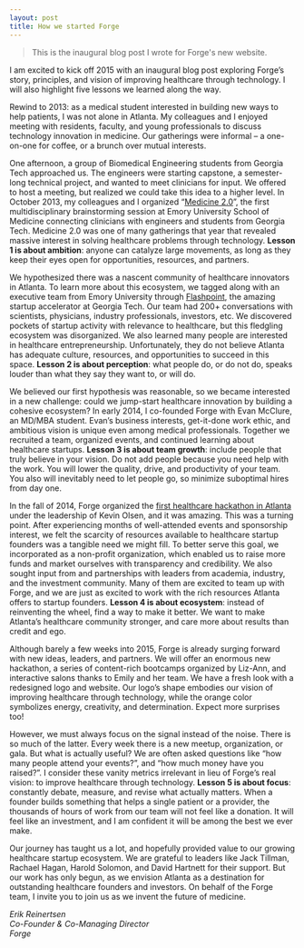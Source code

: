 ```yaml
---
layout: post
title: How we started Forge
---
```


> This is the inaugural blog post I wrote for Forge's new website.

I am excited to kick off 2015 with an inaugural blog post exploring Forge’s story, principles, and vision of improving healthcare through technology. I will also highlight five lessons we learned along the way.

Rewind to 2013: as a medical student interested in building new ways to help patients, I was not alone in Atlanta. My colleagues and I enjoyed meeting with residents, faculty, and young professionals to discuss technology innovation in medicine. Our gatherings were informal – a one-on-one for coffee, or a brunch over mutual interests.

One afternoon, a group of Biomedical Engineering students from Georgia Tech approached us. The engineers were starting capstone, a semester-long technical project, and wanted to meet clinicians for input. We offered to host a meeting, but realized we could take this idea to a higher level. In October 2013, my colleagues and I organized “[Medicine 2.0](http://forgehealth.org/2014med20report.pdf)”, the first multidisciplinary brainstorming session at Emory University School of Medicine connecting clinicians with engineers and students from Georgia Tech. Medicine 2.0 was one of many gatherings that year that revealed massive interest in solving healthcare problems through technology. **Lesson 1 is about ambition**: anyone can catalyze large movements, as long as they keep their eyes open for opportunities, resources, and partners.

We hypothesized there was a nascent community of healthcare innovators in Atlanta. To learn more about this ecosystem, we tagged along with an executive team from Emory University through [Flashpoint](flashpoint.gatech.edu), the amazing startup accelerator at Georgia Tech. Our team had 200+ conversations with scientists, physicians, industry professionals, investors, etc. We discovered pockets of startup activity with relevance to healthcare, but this fledgling ecosystem was disorganized. We also learned many people are interested in healthcare entrepreneurship. Unfortunately, they do not believe Atlanta has adequate culture, resources, and opportunities to succeed in this space. **Lesson 2 is about perception**: what people do, or do not do, speaks louder than what they say they want to, or will do.

We believed our first hypothesis was reasonable, so we became interested in a new challenge: could we jump-start healthcare innovation by building a cohesive ecosystem? In early 2014, I co-founded Forge with Evan McClure, an MD/MBA student. Evan’s business interests, get-it-done work ethic, and ambitious vision is unique even among medical professionals. Together we recruited a team, organized events, and continued learning about healthcare startups. **Lesson 3 is about team growth**: include people that truly believe in your vision. Do not add people because you need help with the work. You will lower the quality, drive, and productivity of your team. You also will inevitably need to let people go, so minimize suboptimal hires from day one.

In the fall of 2014, Forge organized the [first healthcare hackathon in Atlanta](http://forgehealth.org/2014hackathonsummary.pdf) under the leadership of Kevin Olsen, and it was amazing. This was a turning point. After experiencing months of well-attended events and sponsorship interest, we felt the scarcity of resources available to healthcare startup founders was a tangible need we might fill. To better serve this goal, we incorporated as a non-profit organization, which enabled us to raise more funds and market ourselves with transparency and credibility. We also sought input from and partnerships with leaders from academia, industry, and the investment community. Many of them are excited to team up with Forge, and we are just as excited to work with the rich resources Atlanta offers to startup founders. **Lesson 4 is about ecosystem**: instead of reinventing the wheel, find a way to make it better. We want to make Atlanta’s healthcare community stronger, and care more about results than credit and ego.

Although barely a few weeks into 2015, Forge is already surging forward with new ideas, leaders, and partners. We will offer an enormous new hackathon, a series of content-rich bootcamps organized by Liz-Ann, and interactive salons thanks to Emily and her team. We have a fresh look with a redesigned logo and website. Our logo’s shape embodies our vision of improving healthcare through technology, while the orange color symbolizes energy, creativity, and determination. Expect more surprises too!

However, we must always focus on the signal instead of the noise. There is so much of the latter. Every week there is a new meetup, organization, or gala. But what is actually useful? We are often asked questions like “how many people attend your events?”, and “how much money have you raised?”. I consider these vanity metrics irrelevant in lieu of Forge’s real vision: to improve healthcare through technology. **Lesson 5 is about focus**: constantly debate, measure, and revise what actually matters. When a founder builds something that helps a single patient or a provider, the thousands of hours of work from our team will not feel like a donation. It will feel like an investment, and I am confident it will be among the best we ever make.

Our journey has taught us a lot, and hopefully provided value to our growing healthcare startup ecosystem. We are grateful to leaders like Jack Tillman, Rachael Hagan, Harold Solomon, and David Hartnett for their support. But our work has only begun, as we envision Atlanta as a destination for outstanding healthcare founders and investors. On behalf of the Forge team, I invite you to join us as we invent the future of medicine.

*Erik Reinertsen<br>
Co-Founder & Co-Managing Director<br>
Forge*
